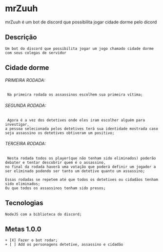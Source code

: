 # mrZuuh
mrZuuh é um bot de discord que possibilita jogar cidade dorme pelo dicord

## Descrição

	Um bot do discord que possibilita jogar um jogo chamado cidade dorme com seus colegas de servidor

## Cidade dorme
<h6>PRIMEIRA RODADA:</h6>

	 Na primeira rodada os assassinos escolhem sua primeira vítima;

<h6>SEGUNDA RODADA:</h6>

	 Agora é a vez dos detetives onde eles iram escolher alguém para investigar,
	a pessoa selecionada pelos detetives terá sua identidade mostrada caso seja assassino os detetives obtiveram um positivo;

<h6>TERCEIRA RODADA:</h6>

	 Nesta rodada todos os player(que não tenham sido eliminados) poderão debater e tentar descobrir quem é o assassino,
	no final da rodada haverá uma votação que poderá definir um jogador a ser eliminado podendo ser tanto um detetive quanto um assassino;
		 
	Essas rodadas se repetem até que todos os detetives ou cidadãos tenham sido eliminados;
	Ou que todos os assassinos tenham sido presos;

## Tecnologias
	NodeJS com a biblioteca do discord;


## Metas 1.0.0
	+ [X] Fazer o bot rodar;
	+ [ ] Add os personagens detetive, assassino e cidadão 
